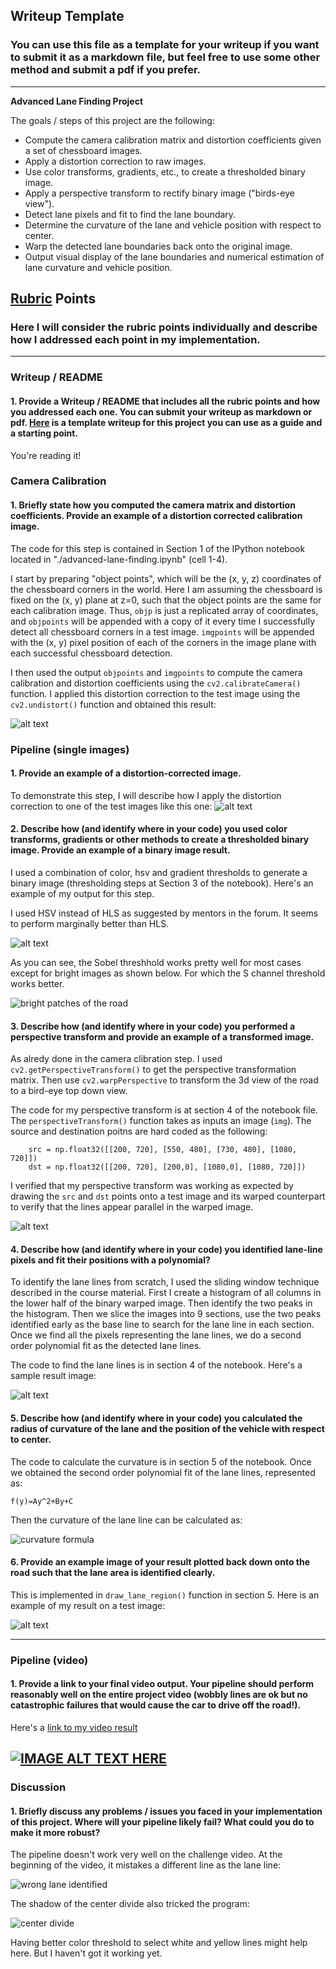 ## Writeup Template

### You can use this file as a template for your writeup if you want to submit it as a markdown file, but feel free to use some other method and submit a pdf if you prefer.

---

**Advanced Lane Finding Project**

The goals / steps of this project are the following:

* Compute the camera calibration matrix and distortion coefficients given a set of chessboard images.
* Apply a distortion correction to raw images.
* Use color transforms, gradients, etc., to create a thresholded binary image.
* Apply a perspective transform to rectify binary image ("birds-eye view").
* Detect lane pixels and fit to find the lane boundary.
* Determine the curvature of the lane and vehicle position with respect to center.
* Warp the detected lane boundaries back onto the original image.
* Output visual display of the lane boundaries and numerical estimation of lane curvature and vehicle position.

[//]: # (Image References)

[image1]: ./writeup_images/camera-calibration.png "Undistorted"
[image2]: ./test_images/test9.jpg "Road Transformed"
[image3]: ./writeup_images/thresholding.png "Binary Example"
[image4]: ./writeup_images/perspective.png "Warp Example"
[image5]: ./writeup_images/lane-lines.png "Fit Visual"
[image6]: ./writeup_images/output.png "Output"
[video1]: ./project_video.mp4 "Video"

## [Rubric](https://review.udacity.com/#!/rubrics/571/view) Points

### Here I will consider the rubric points individually and describe how I addressed each point in my implementation.  

---

### Writeup / README

#### 1. Provide a Writeup / README that includes all the rubric points and how you addressed each one.  You can submit your writeup as markdown or pdf.  [Here](https://github.com/udacity/CarND-Advanced-Lane-Lines/blob/master/writeup_template.md) is a template writeup for this project you can use as a guide and a starting point.  

You're reading it!

### Camera Calibration

#### 1. Briefly state how you computed the camera matrix and distortion coefficients. Provide an example of a distortion corrected calibration image.

The code for this step is contained in Section 1 of the IPython notebook located in "./advanced-lane-finding.ipynb" (cell 1-4).  

I start by preparing "object points", which will be the (x, y, z) coordinates of the chessboard corners in the world. Here I am assuming the chessboard is fixed on the (x, y) plane at z=0, such that the object points are the same for each calibration image.  Thus, `objp` is just a replicated array of coordinates, and `objpoints` will be appended with a copy of it every time I successfully detect all chessboard corners in a test image.  `imgpoints` will be appended with the (x, y) pixel position of each of the corners in the image plane with each successful chessboard detection.  

I then used the output `objpoints` and `imgpoints` to compute the camera calibration and distortion coefficients using the `cv2.calibrateCamera()` function.  I applied this distortion correction to the test image using the `cv2.undistort()` function and obtained this result: 

![alt text][image1]

### Pipeline (single images)

#### 1. Provide an example of a distortion-corrected image.

To demonstrate this step, I will describe how I apply the distortion correction to one of the test images like this one:
![alt text][image2]

#### 2. Describe how (and identify where in your code) you used color transforms, gradients or other methods to create a thresholded binary image.  Provide an example of a binary image result.

I used a combination of color, hsv and gradient thresholds to generate a binary image (thresholding steps at Section 3 of the notebook).  Here's an example of my output for this step.

I used HSV instead of HLS as suggested by mentors in the forum. It seems to perform marginally better than HLS.

![alt text][image3]

As you can see, the Sobel threshhold works pretty well for most cases except for bright images as shown below. For which the S channel threshold works better.

![bright patches of the road](writeup_images/bright-image.png)

#### 3. Describe how (and identify where in your code) you performed a perspective transform and provide an example of a transformed image.

As alredy done in the camera clibration step. I used `cv2.getPerspectiveTransform()` to get the perspective transformation matrix. Then use `cv2.warpPerspective` to transform the 3d view of the road to a bird-eye top down view.

The code for my perspective transform is at section 4 of the notebook file.  The `perspectiveTransform()` function takes as inputs an image (`img`). The source and destination poitns are hard coded as the following:

``` 
    src = np.float32([[200, 720], [550, 480], [730, 480], [1080, 720]])
    dst = np.float32([[200, 720], [200,0], [1080,0], [1080, 720]])

```

I verified that my perspective transform was working as expected by drawing the `src` and `dst` points onto a test image and its warped counterpart to verify that the lines appear parallel in the warped image.

![alt text][image4]

#### 4. Describe how (and identify where in your code) you identified lane-line pixels and fit their positions with a polynomial?

To identify the lane lines from scratch, I used the sliding window technique described in the course material. First I create a histogram of all columns in the lower half of the binary warped image. Then identify the two peaks in the histogram. Then we slice the images into 9 sections, use the two peaks identified early as the base line to search for the lane line in each section. Once we find all the pixels representing the lane lines, we do a second order polynomial fit as the detected lane lines.

The code to find the lane lines is in section 4 of the notebook. Here's a sample result image:

![alt text][image5]

#### 5. Describe how (and identify where in your code) you calculated the radius of curvature of the lane and the position of the vehicle with respect to center.

The code to calculate the curvature is in section 5 of the notebook. Once we obtained the second order polynomial fit of the lane lines, represented as:

`f(y)=Ay^2​​+By+C`

Then the curvature of the lane line can be calculated as:

![curvature formula](writeup_images/curvature-formula.png)


#### 6. Provide an example image of your result plotted back down onto the road such that the lane area is identified clearly.

This is implemented in `draw_lane_region()` function in section 5.  Here is an example of my result on a test image:

![alt text][image6]

---

### Pipeline (video)

#### 1. Provide a link to your final video output.  Your pipeline should perform reasonably well on the entire project video (wobbly lines are ok but no catastrophic failures that would cause the car to drive off the road!).

Here's a [link to my video result](./output_videos/project_video.mp4)

[![IMAGE ALT TEXT HERE](https://img.youtube.com/vi/LuIEBhCekxk/0.jpg)](https://www.youtube.com/watch?v=LuIEBhCekxk)
---

### Discussion

#### 1. Briefly discuss any problems / issues you faced in your implementation of this project.  Where will your pipeline likely fail?  What could you do to make it more robust?

The pipeline doesn't work very well on the challenge video. At the beginning of the video, it mistakes a different line as the lane line:

![wrong lane identified](writeup_images/challenge1.png)

The shadow of the center divide also tricked the program:

![center divide](writeup_images/challenge2.png)

Having better color threshold to select white and yellow lines might help here. But I haven't got it working yet.
